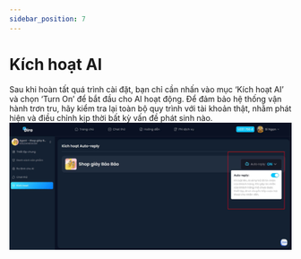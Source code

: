 ```yaml
---
sidebar_position: 7
---
```

# Kích hoạt AI
Sau khi hoàn tất quá trình cài đặt, bạn chỉ cần nhấn vào mục ‘Kích hoạt AI’ và chọn ‘Turn On’ để bắt đầu cho AI hoạt động. Để đảm bảo hệ thống vận hành trơn tru, hãy kiểm tra lại toàn bộ quy trình với tài khoản thật, nhằm phát hiện và điều chỉnh kịp thời bất kỳ vấn đề phát sinh nào.
![b18](b18.jpg)